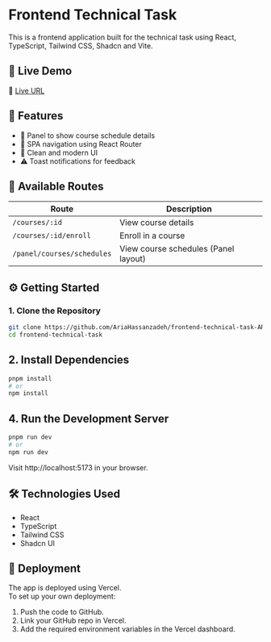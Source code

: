 # Frontend Technical Task

This is a frontend application built for the technical task using React, TypeScript, Tailwind CSS, Shadcn and Vite.

## 🚀 Live Demo

🔗 [Live URL](https://frontend-technical-task-r9cb.vercel.app)

## 🧪 Features

- 👤 Panel to show course schedule details
- 🧭 SPA navigation using React Router
- 💅 Clean and modern UI
- ⚠️ Toast notifications for feedback

## 🧭 Available Routes

| Route                      | Description                          |
| -------------------------- | ------------------------------------ |
| `/courses/:id`             | View course details                  |
| `/courses/:id/enroll`      | Enroll in a course                   |
| `/panel/courses/schedules` | View course schedules (Panel layout) |

## ⚙️ Getting Started

### 1. Clone the Repository

```bash
git clone https://github.com/AriaHassanzadeh/frontend-technical-task-ARIA.git
cd frontend-technical-task
```

## 2. Install Dependencies

```bash
pnpm install
# or
npm install
```

## 4. Run the Development Server

```bash
pnpm run dev
# or
npm run dev
```

Visit http://localhost:5173 in your browser.

## 🛠 Technologies Used

- React
- TypeScript
- Tailwind CSS
- Shadcn UI

## 📂 Deployment

The app is deployed using Vercel.  
To set up your own deployment:

1. Push the code to GitHub.
2. Link your GitHub repo in Vercel.
3. Add the required environment variables in the Vercel dashboard.
